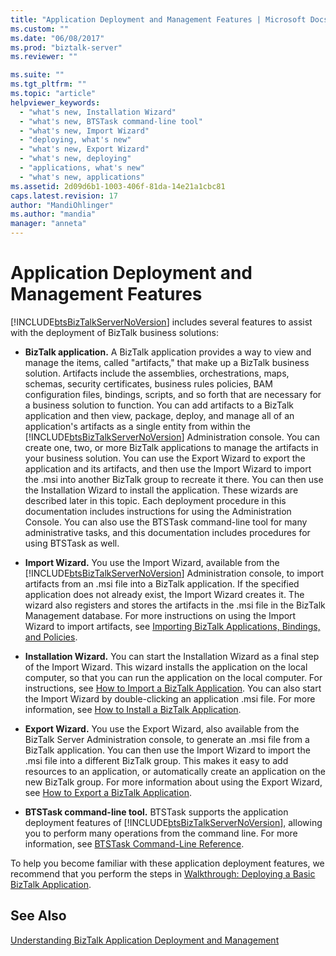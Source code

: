 ```yaml
---
title: "Application Deployment and Management Features | Microsoft Docs"
ms.custom: ""
ms.date: "06/08/2017"
ms.prod: "biztalk-server"
ms.reviewer: ""

ms.suite: ""
ms.tgt_pltfrm: ""
ms.topic: "article"
helpviewer_keywords: 
  - "what's new, Installation Wizard"
  - "what's new, BTSTask command-line tool"
  - "what's new, Import Wizard"
  - "deploying, what's new"
  - "what's new, Export Wizard"
  - "what's new, deploying"
  - "applications, what's new"
  - "what's new, applications"
ms.assetid: 2d09d6b1-1003-406f-81da-14e21a1cbc81
caps.latest.revision: 17
author: "MandiOhlinger"
ms.author: "mandia"
manager: "anneta"
---
```

# Application Deployment and Management Features
[!INCLUDE[btsBizTalkServerNoVersion](../includes/btsbiztalkservernoversion-md.md)] includes several features to assist with the deployment of BizTalk business solutions:  
  
-   **BizTalk application.** A BizTalk application provides a way to view and manage the items, called "artifacts," that make up a BizTalk business solution. Artifacts include the assemblies, orchestrations, maps, schemas, security certificates, business rules policies, BAM configuration files, bindings, scripts, and so forth that are necessary for a business solution to function. You can add artifacts to a BizTalk application and then view, package, deploy, and manage all of an application's artifacts as a single entity from within the [!INCLUDE[btsBizTalkServerNoVersion](../includes/btsbiztalkservernoversion-md.md)] Administration console. You can create one, two, or more BizTalk applications to manage the artifacts in your business solution. You can use the Export Wizard to export the application and its artifacts, and then use the Import Wizard to import the .msi into another BizTalk group to recreate it there. You can then use the Installation Wizard to install the application. These wizards are described later in this topic. Each deployment procedure in this documentation includes instructions for using the Administration Console. You can also use the BTSTask command-line tool for many administrative tasks, and this documentation includes procedures for using BTSTask as well.  
  
-   **Import Wizard.** You use the Import Wizard, available from the [!INCLUDE[btsBizTalkServerNoVersion](../includes/btsbiztalkservernoversion-md.md)] Administration console, to import artifacts from an .msi file into a BizTalk application. If the specified application does not already exist, the Import Wizard creates it. The wizard also registers and stores the artifacts in the .msi file in the BizTalk Management database. For more instructions on using the Import Wizard to import artifacts, see [Importing BizTalk Applications, Bindings, and Policies](../core/importing-biztalk-applications-bindings-and-policies.md).  
  
-   **Installation Wizard.** You can start the Installation Wizard as a final step of the Import Wizard. This wizard installs the application on the local computer, so that you can run the application on the local computer. For instructions, see [How to Import a BizTalk Application](../core/how-to-import-a-biztalk-application.md). You can also start the Import Wizard by double-clicking an application .msi file. For more information, see [How to Install a BizTalk Application](../core/how-to-install-a-biztalk-application.md).  
  
-   **Export Wizard.** You use the Export Wizard, also available from the BizTalk Server Administration console, to generate an .msi file from a BizTalk application. You can then use the Import Wizard to import the .msi file into a different BizTalk group. This makes it easy to add resources to an application, or automatically create an application on the new BizTalk group. For more information about using the Export Wizard, see [How to Export a BizTalk Application](../core/how-to-export-a-biztalk-application.md).  
  
-   **BTSTask command-line tool.** BTSTask supports the application deployment features of [!INCLUDE[btsBizTalkServerNoVersion](../includes/btsbiztalkservernoversion-md.md)], allowing you to perform many operations from the command line. For more information, see [BTSTask Command-Line Reference](../core/btstask-command-line-reference.md).  
  
 To help you become familiar with these application deployment features, we recommend that you perform the steps in [Walkthrough: Deploying a Basic BizTalk Application](../core/walkthrough-deploying-a-basic-biztalk-application.md).  
  
## See Also  
 [Understanding BizTalk Application Deployment and Management](../core/understanding-biztalk-application-deployment-and-management.md)